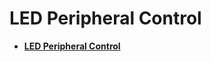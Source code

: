 # LED Peripheral Control<a name="EN-US_TOPIC_0000001157319393"></a>

-   **[LED Peripheral Control](device-wlan-led-control.md)**  


